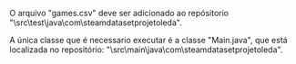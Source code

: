 O arquivo "games.csv" deve ser adicionado ao repósitorio "\src\test\java\com\steamdatasetprojetoleda".

A única classe que é necessario executar é a classe "Main.java", que está localizada no repositório:
"\src\main\java\com\steamdatasetprojetoleda".
